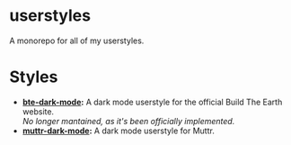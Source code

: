 # userstyles
A monorepo for all of my userstyles.

# Styles

- **[bte-dark-mode](https://github.com/cAttte/userstyles/tree/master/styles/bte-dark-mode#readme):**
A dark mode userstyle for the official Build The Earth website.  
*No longer mantained, as it's been officially implemented.*
- **[muttr-dark-mode](https://github.com/cAttte/userstyles/tree/master/styles/muttr-dark-mode#readme):**
A dark mode userstyle for Muttr.  